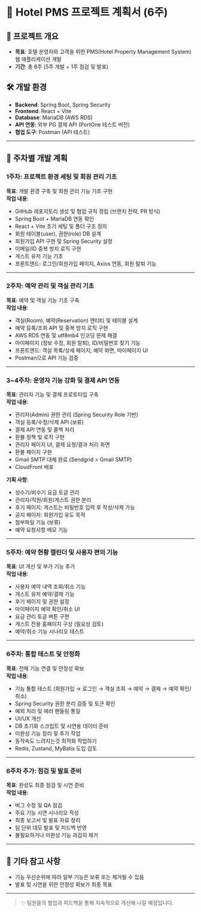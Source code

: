 # 🏨 Hotel PMS 프로젝트 계획서 (6주)

## 📌 프로젝트 개요
- **목표**: 호텔 운영자와 고객을 위한 PMS(Hotel Property Management System) 웹 애플리케이션 개발
- **기간**: 총 6주 (5주 개발 + 1주 점검 및 발표)

## 🛠️ 개발 환경
- **Backend**: Spring Boot, Spring Security
- **Frontend**: React + Vite
- **Database**: MariaDB (AWS RDS)
- **API 연동**: 외부 PG 결제 API (PortOne 테스트 버전)
- **협업 도구**: Postman (API 테스트)

---

## 📅 주차별 개발 계획

### 1주차: 프로젝트 환경 세팅 및 회원 관리 기초
**목표**: 개발 환경 구축 및 회원 관리 기능 기초 구현  
**작업 내용**:
- GitHub 레포지토리 생성 및 협업 규칙 정립 (브랜치 전략, PR 방식)
- Spring Boot + MariaDB 연동 확인
- React + Vite 초기 세팅 및 폴더 구조 정의
- 회원 테이블(user), 권한(role) DB 설계
- 회원가입 API 구현 및 Spring Security 설정
- 이메일/ID 중복 방지 로직 구현
- 게스트 유저 기능 기초
- 프론트엔드: 로그인/회원가입 페이지, Axios 연동, 회원 탈퇴 기능

---

### 2주차: 예약 관리 및 객실 관리 기초
**목표**: 예약 및 객실 기능 기초 구축  
**작업 내용**:
- 객실(Room), 예약(Reservation) 엔티티 및 테이블 설계
- 예약 등록/조회 API 및 중복 방지 로직 구현
- AWS RDS 연동 및 utf8mb4 인코딩 문제 해결
- 마이페이지 (정보 수정, 회원 탈퇴), ID/비밀번호 찾기 기능
- 프론트엔드: 객실 목록/상세 페이지, 예약 화면, 마이페이지 UI
- Postman으로 API 기능 검증

---

### 3~4주차: 운영자 기능 강화 및 결제 API 연동
**목표**: 관리자 기능 및 결제 프로토타입 구축  
**작업 내용**:
- 관리자(Admin) 권한 관리 (Spring Security Role 기반)
- 객실 등록/수정/삭제 API (보류)
- 결제 API 연동 및 콜백 처리
- 환불 정책 및 로직 구현
- 관리자 페이지 UI, 결제 요청/결과 처리 화면
- 환불 페이지 구현
- Gmail SMTP 대체 완료 (Sendgrid > Gmail SMTP)
- CloudFront 배포

**기획 사항**:
- 성수기/비수기 요금 토글 관리
- 관리자/직원/회원/게스트 권한 분리
- 후기 페이지: 게스트는 비밀번호 입력 후 작성/삭제 가능
- 공지 페이지: 회원가입 유도 목적
- 첨부파일 기능 (보류)
- 예약 요청사항 메모 기능

---

### 5주차: 예약 현황 캘린더 및 사용자 편의 기능
**목표**: UI 개선 및 부가 기능 추가  
**작업 내용**:
- 사용자 예약 내역 조회/취소 기능
- 게스트 유저 예약/결제 기능
- 후기 페이지 및 권한 설정
- 마이페이지 예약 확인/취소 UI
- 요금 관리 토글 버튼 구현
- 게스트 전용 홈페이지 구상 (필요성 검토)
- 예약/취소 기능 시나리오 테스트

---

### 6주차: 통합 테스트 및 안정화
**목표**: 전체 기능 연결 및 안정성 확보  
**작업 내용**:
- 기능 통합 테스트 (회원가입 → 로그인 → 객실 조회 → 예약 → 결제 → 예약 확인/취소)
- Spring Security 권한 분리 검증 및 토큰 확인
- 예외 처리 및 에러 핸들링 통일
- UI/UX 개선
- DB 초기화 스크립트 및 시연용 데이터 준비
- 미완성 기능 정리 및 추가 작업
- 동작속도 느려지는것 최적화 작업하기
- Redis, Zustand, MyBatis 도입 검토

---

### 6주차 추가: 점검 및 발표 준비
**목표**: 완성도 최종 점검 및 시연 준비  
**작업 내용**:
- 버그 수정 및 QA 점검
- 주요 기능 시연 시나리오 작성
- 최종 보고서 및 발표 자료 정리
- 팀 단위 데모 발표 및 피드백 반영
- 불필요하거나 미완성 기능 과감히 제거

---

## 📁 기타 참고 사항
- 기능 우선순위에 따라 일부 기능은 보류 또는 제거될 수 있음
- 발표 및 시연을 위한 안정성 확보가 최종 목표

---

> ✨ 팀원들의 협업과 피드백을 통해 지속적으로 개선해 나갈 예정입니다.
